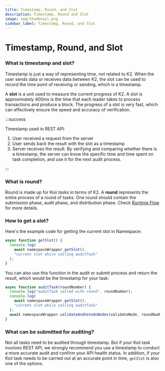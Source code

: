 ```yaml
---
title: Timestamp, Round, and Slot
description: Timestamp, Round and Slot
image: img/thumbnail.png
sidebar_label: Timestamp, Round, and Slot
---
```


# Timestamp, Round, and Slot

### What is timestamp and slot?

Timestamp is just a way of representing time, not related to K2. When the user sends data or receives data between K2, the slot can be used to record the time point of receiving or sending, which is a timestamp.

A **slot** is a unit used to measure the current progress of K2. A slot is approximately 400ms is the time that each leader takes to process transactions and produce a block. The progress of a slot is very fast, which can effectively ensure the speed and accuracy of verification.

:::success

Timestamp used in REST API:

1. User received a request from the server
2. User sends back the result with the slot as a timestamp
3. Server receives the result. By verifying and comparing whether there is a timestamp, the server can know the specific time and time spent on task completion, and use it for the next audit process.

:::

### What is round?

Round is made up for Koii tasks in terms of K2. A **round** represents the entire process of a round of tasks. One round should contain the submission phase, audit phase, and distribution phase. Check [Runtime Flow](/concepts/gradual-consensus/runtime-flow) for more details.

### How to get a slot?

Here's the example code for getting the current slot in Namespace:

```javascript
async function getSlot() {
  console.log(
    await namespaceWrapper.getSlot(),
    "current slot while calling auditTask"
  );
}
```

You can also use this function in the audit or submit process and return the result, which would be the timestamp for your task:

```javascript
async function auditTask(roundNumber) {
  console.log("auditTask called with round", roundNumber);
  console.log(
    await namespaceWrapper.getSlot(),
    "current slot while calling auditTask"
  );
  await namespaceWrapper.validateAndVoteOnNodes(validateNode, roundNumber);
}
```

### What can be submitted for auditing?

Not all tasks need to be audited through timestamp. But if your Koii task involves REST API, we strongly recommend you use a timestamp to conduct a more accurate audit and confirm your API health status. In addition, if your Koii task needs to be carried out at an accurate point in time, `getSlot` is also one of the options.
